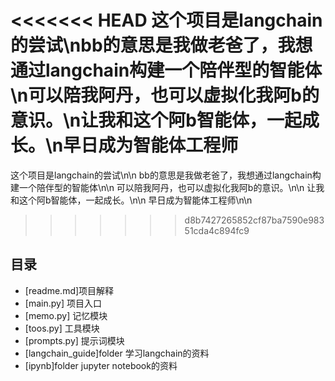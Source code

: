 <<<<<<< HEAD
这个项目是langchain的尝试\nbb的意思是我做老爸了，我想通过langchain构建一个陪伴型的智能体\n可以陪我阿丹，也可以虚拟化我阿b的意识。\n让我和这个阿b智能体，一起成长。\n早日成为智能体工程师
=======
这个项目是langchain的尝试\n\n
bb的意思是我做老爸了，我想通过langchain构建一个陪伴型的智能体\n\n
可以陪我阿丹，也可以虚拟化我阿b的意识。\n\n
让我和这个阿b智能体，一起成长。\n\n
早日成为智能体工程师\n\n
>>>>>>> d8b7427265852cf87ba7590e98351cda4c894fc9
## 目录
- [readme.md]项目解释
- [main.py] 项目入口
- [memo.py] 记忆模块
- [toos.py] 工具模块
- [prompts.py] 提示词模块
- [langchain_guide]folder 学习langchain的资料
- [ipynb]folder jupyter notebook的资料
